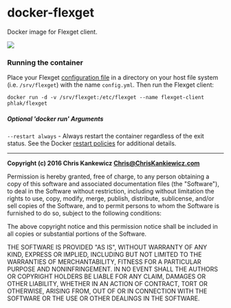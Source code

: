 docker-flexget
==============

Docker image for Flexget client.

[![](https://badge.imagelayers.io/phlak/flexget:latest.svg)](https://imagelayers.io/?images=phlak/flexget:latest 'Get your own badge on imagelayers.io')


### Running the container

Place your Flexget [configuration file](http://flexget.com/wiki/Configuration) in a directory on
your host file system (i.e. `/srv/flexget`) with the name `config.yml`. Then run the Flexget client:

    docker run -d -v /srv/flexget:/etc/flexget --name flexget-client phlak/flexget


##### Optional 'docker run' Arguments

`--restart always` - Always restart the container regardless of the exit status. See the Docker
                     [restart policies](https://goo.gl/OI87rA) for additional details.


-----

**Copyright (c) 2016 Chris Kankewicz <Chris@ChrisKankiewicz.com>**

Permission is hereby granted, free of charge, to any person obtaining a copy
of this software and associated documentation files (the "Software"), to deal
in the Software without restriction, including without limitation the rights
to use, copy, modify, merge, publish, distribute, sublicense, and/or sell
copies of the Software, and to permit persons to whom the Software is
furnished to do so, subject to the following conditions:

The above copyright notice and this permission notice shall be included in
all copies or substantial portions of the Software.

THE SOFTWARE IS PROVIDED "AS IS", WITHOUT WARRANTY OF ANY KIND, EXPRESS OR
IMPLIED, INCLUDING BUT NOT LIMITED TO THE WARRANTIES OF MERCHANTABILITY,
FITNESS FOR A PARTICULAR PURPOSE AND NONINFRINGEMENT. IN NO EVENT SHALL THE
AUTHORS OR COPYRIGHT HOLDERS BE LIABLE FOR ANY CLAIM, DAMAGES OR OTHER
LIABILITY, WHETHER IN AN ACTION OF CONTRACT, TORT OR OTHERWISE, ARISING FROM,
OUT OF OR IN CONNECTION WITH THE SOFTWARE OR THE USE OR OTHER DEALINGS IN
THE SOFTWARE.
